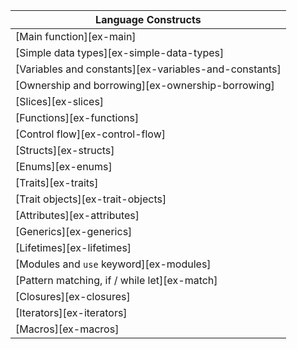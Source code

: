 | Language Constructs |
|--------|
| [Main function][ex-main] |
| [Simple data types][ex-simple-data-types] |
| [Variables and constants][ex-variables-and-constants] |
| [Ownership and borrowing][ex-ownership-borrowing] |
| [Slices][ex-slices] |
| [Functions][ex-functions] |
| [Control flow][ex-control-flow] |
| [Structs][ex-structs] |
| [Enums][ex-enums] |
| [Traits][ex-traits] |
| [Trait objects][ex-trait-objects] |
| [Attributes][ex-attributes] |
| [Generics][ex-generics] |
| [Lifetimes][ex-lifetimes] |
| [Modules and `use` keyword][ex-modules] |
| [Pattern matching, if / while let][ex-match] |
| [Closures][ex-closures] |
| [Iterators][ex-iterators] |
| [Macros][ex-macros] |
